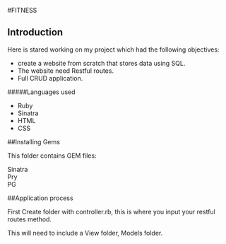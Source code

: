 #FITNESS

## Introduction

Here is stared working on my project which had the following objectives:

* create a website from scratch that stores data using SQL.
* The website need Restful routes. 
* Full CRUD application.


#####Languages used

* Ruby
* Sinatra
* HTML
* CSS


##Installing Gems

This folder contains GEM files:

Sinatra  
Pry  
PG  

##Application process

First Create folder with controller.rb, this is where you input your restful routes method.

This will need to include a View folder, Models folder.
 

 
  

